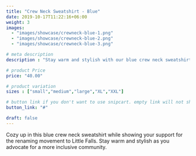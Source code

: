 ```yaml
---
title: "Crew Neck Sweatshirt - Blue"
date: 2019-10-17T11:22:16+06:00
weight: 3
images: 
  - "images/showcase/crewneck-blue-1.png"
  - "images/showcase/crewneck-blue-2.png"
  - "images/showcase/crewneck-blue-3.png"

# meta description
description : "Stay warm and stylish with our blue crew neck sweatshirt supporting the Little Falls renaming movement"

# product Price
price: "40.00"

# product variation
sizes : ["small","medium","large","XL","XXL"]

# button link if you don't want to use snipcart. empty link will not show button
button_link: "#"

draft: false
---
```


Cozy up in this blue crew neck sweatshirt while showing your support for the renaming movement to Little Falls. Stay warm and stylish as you advocate for a more inclusive community.